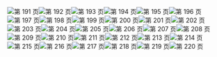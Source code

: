 ![第 191 页](img/00191.jpeg)![第 192 页](img/00192.jpeg)![第 193 页](img/00193.jpeg)![第 194 页](img/00194.jpeg)![第 195 页](img/00195.jpeg)![第 196 页](img/00196.jpeg)![第 197 页](img/00197.jpeg)![第 198 页](img/00198.jpeg)![第 199 页](img/00199.jpeg)![第 200 页](img/00200.jpeg)![第 201 页](img/00201.jpeg)![第 202 页](img/00202.jpeg)![第 203 页](img/00203.jpeg)![第 204 页](img/00204.jpeg)![第 205 页](img/00205.jpeg)![第 206 页](img/00206.jpeg)![第 207 页](img/00207.jpeg)![第 208 页](img/00208.jpeg)![第 209 页](img/00209.jpeg)![第 210 页](img/00210.jpeg)![第 211 页](img/00211.jpeg)![第 212 页](img/00212.jpeg)![第 213 页](img/00213.jpeg)![第 214 页](img/00214.jpeg)![第 215 页](img/00215.jpeg)![第 216 页](img/00216.jpeg)![第 217 页](img/00217.jpeg)![第 218 页](img/00218.jpeg)![第 219 页](img/00219.jpeg)![第 220 页](img/00220.jpeg)
